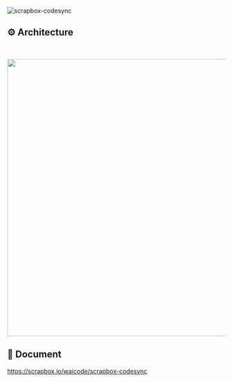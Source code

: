 ![scrapbox-codesync](https://i.gyazo.com/cce54fbe28dca3ac94ce78665952ec52.png "scrapbox-codesync")

## ⚙ Architecture

<br />

<p align="center">
    <img src="https://cacoo.com/diagrams/L5gAbKbq1avCXTpq-70E32.png" width="640">
</p>


## 📗 Document

https://scrapbox.io/waicode/scrapbox-codesync
